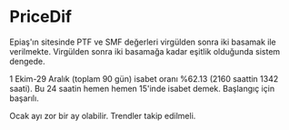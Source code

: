 # PriceDif

Epiaş'ın sitesinde PTF ve SMF değerleri virgülden sonra iki basamak ile verilmekte. Virgülden sonra iki basamağa kadar eşitlik olduğunda sistem dengede. 

1 Ekim-29 Aralık (toplam 90 gün) isabet oranı %62.13 (2160 saattin 1342 saati). Bu 24 saatin hemen hemen 15'inde isabet demek. Başlangıç için başarılı. 

Ocak ayı zor bir ay olabilir. Trendler takip edilmeli.
